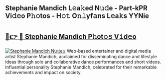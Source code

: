 ## Stephanie Mandich L𝚎a𝚔ed N𝚞𝚍e - Part-kPR Vi𝚍𝚎o P𝚑𝚘tos - H𝚘𝚝 O𝚗𝚕yf𝚊ns L𝚎a𝚔s YYNie

# <h2><a href="http://kfc4ig5.oniu.top/?m=Stephanie+Mandich">🔗👉 🔴 Stephanie Mandich P𝚑ot𝚘𝚜 V𝚒d𝚎o</a></h2>

[![Stephanie Mandich Nu𝚍e𝚜](https://i.imgur.com/0qMVB7G.gif)](http://kfc4ig5.oniu.top/?m=Stephanie+Mandich)
Web-based entertainer and digital media artist Stephanie Mandich, acclaimed for disseminating dance and lifestyle ideas through solo and collaborative dance performances and short videos. Influential personality Stephanie Mandich, celebrated for their remarkable achievements and impact on society.  
